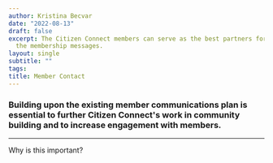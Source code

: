 ```yaml
---
author: Kristina Becvar
date: "2022-08-13"
draft: false
excerpt: The Citizen Connect members can serve as the best partners for amplifying
  the membership messages.
layout: single
subtitle: ""
tags:
title: Member Contact
---
```


### Building upon the existing member communications plan is essential to further Citizen Connect's work in community building and to increase engagement with members.

---

Why is this important?


